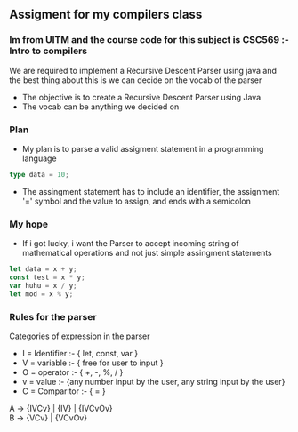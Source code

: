 
## Assigment for my compilers class

### Im from UITM and the course code for this subject is CSC569 :- Intro to compilers

We are required to implement a Recursive Descent Parser using java and the best thing about this is
we can decide on the vocab of the parser

- The objective is to create a Recursive Descent Parser using Java
- The vocab can be anything we decided on

### Plan

- My plan is to parse a valid assigment statement in a programming language
```ts
type data = 10;
```
- The assingment statement has to include an identifier, the assignment '=' symbol and the value to
	assign, and ends with a semicolon

### My hope

- If i got lucky, i want the Parser to accept incoming string of mathematical operations and not
	just simple assingment statements

```ts
let data = x + y;
const test = x * y;
var huhu = x / y;
let mod = x % y;
```

### Rules for the parser
Categories of expression in the parser

- I = Identifier :- { let, const, var }
- V = variable :- { free for user to input }
- O = operator :- { +, -, %, / }
- v = value :- {any number input by the user, any string input by the user}
- C = Comparitor :- { = }

A -> {IVCv} | {IV} | {IVCvOv} <br /> 
B -> {VCv} | {VCvOv}


